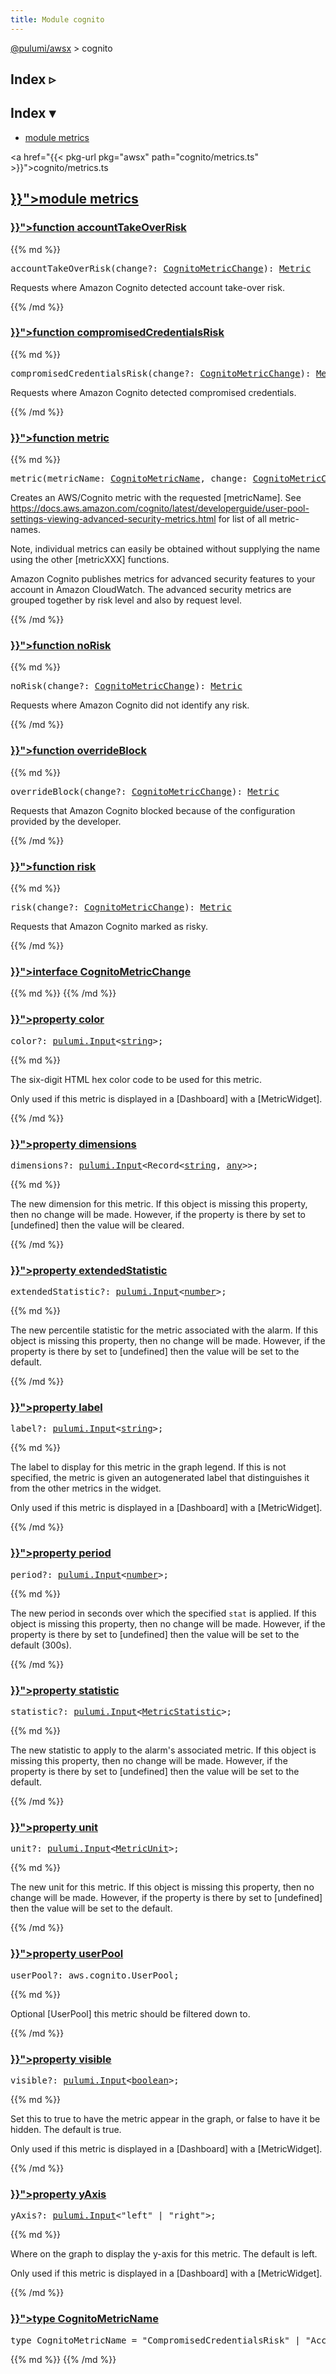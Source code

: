 ```yaml
---
title: Module cognito
---
```


<!-- WARNING: this page was generated by a tool. Do not edit it by hand. -->
<!-- To change it, please see https://github.com/pulumi/docs/tree/master/tools/tscdocgen. -->

<a href="../">@pulumi/awsx</a> &gt; cognito

<div class="toggleVisible">
<div class="collapsed">
<h2 class="pdoc-module-header toggleButton" title="Click to show Index">Index ▹</h2>
</div>
<div class="expanded">
<h2 class="pdoc-module-header toggleButton" title="Click to hide Index">Index ▾</h2>
<div class="pdoc-module-contents">
<ul>
<li><a href="#metrics">module metrics</a></li>
</ul>

<a href="{{< pkg-url pkg="awsx" path="cognito/metrics.ts" >}}">cognito/metrics.ts</a> 
</div>
</div>
</div>


<h2 class="pdoc-module-header" id="metrics">
<a class="pdoc-member-name" href="{{< pkg-url pkg="awsx" path="cognito/metrics.ts#L20" >}}">module <b>metrics</b></a>
</h2>
<div class="pdoc-module-contents">
<h3 class="pdoc-member-header" id="accountTakeOverRisk">
<a class="pdoc-child-name" href="{{< pkg-url pkg="awsx" path="cognito/metrics.ts#L66" >}}">function <b>accountTakeOverRisk</b></a>
</h3>
<div class="pdoc-member-contents">
{{% md %}}

<pre class="highlight"><span class='kd'></span>accountTakeOverRisk(change?: <a href='#CognitoMetricChange'>CognitoMetricChange</a>): <a href='#Metric'>Metric</a></pre>


Requests where Amazon Cognito detected account take-over risk.

{{% /md %}}
</div>
<h3 class="pdoc-member-header" id="compromisedCredentialsRisk">
<a class="pdoc-child-name" href="{{< pkg-url pkg="awsx" path="cognito/metrics.ts#L59" >}}">function <b>compromisedCredentialsRisk</b></a>
</h3>
<div class="pdoc-member-contents">
{{% md %}}

<pre class="highlight"><span class='kd'></span>compromisedCredentialsRisk(change?: <a href='#CognitoMetricChange'>CognitoMetricChange</a>): <a href='#Metric'>Metric</a></pre>


Requests where Amazon Cognito detected compromised credentials.

{{% /md %}}
</div>
<h3 class="pdoc-member-header" id="metric">
<a class="pdoc-child-name" href="{{< pkg-url pkg="awsx" path="cognito/metrics.ts#L43" >}}">function <b>metric</b></a>
</h3>
<div class="pdoc-member-contents">
{{% md %}}

<pre class="highlight"><span class='kd'></span>metric(metricName: <a href='#CognitoMetricName'>CognitoMetricName</a>, change: <a href='#CognitoMetricChange'>CognitoMetricChange</a>): <a href='#Metric'>Metric</a></pre>


Creates an AWS/Cognito metric with the requested [metricName]. See
https://docs.aws.amazon.com/cognito/latest/developerguide/user-pool-settings-viewing-advanced-security-metrics.html
for list of all metric-names.

Note, individual metrics can easily be obtained without supplying the name using the other
[metricXXX] functions.

Amazon Cognito publishes metrics for advanced security features to your account in Amazon
CloudWatch. The advanced security metrics are grouped together by risk level and also by request
level.

{{% /md %}}
</div>
<h3 class="pdoc-member-header" id="noRisk">
<a class="pdoc-child-name" href="{{< pkg-url pkg="awsx" path="cognito/metrics.ts#L87" >}}">function <b>noRisk</b></a>
</h3>
<div class="pdoc-member-contents">
{{% md %}}

<pre class="highlight"><span class='kd'></span>noRisk(change?: <a href='#CognitoMetricChange'>CognitoMetricChange</a>): <a href='#Metric'>Metric</a></pre>


Requests where Amazon Cognito did not identify any risk.

{{% /md %}}
</div>
<h3 class="pdoc-member-header" id="overrideBlock">
<a class="pdoc-child-name" href="{{< pkg-url pkg="awsx" path="cognito/metrics.ts#L73" >}}">function <b>overrideBlock</b></a>
</h3>
<div class="pdoc-member-contents">
{{% md %}}

<pre class="highlight"><span class='kd'></span>overrideBlock(change?: <a href='#CognitoMetricChange'>CognitoMetricChange</a>): <a href='#Metric'>Metric</a></pre>


Requests that Amazon Cognito blocked because of the configuration provided by the developer.

{{% /md %}}
</div>
<h3 class="pdoc-member-header" id="risk">
<a class="pdoc-child-name" href="{{< pkg-url pkg="awsx" path="cognito/metrics.ts#L80" >}}">function <b>risk</b></a>
</h3>
<div class="pdoc-member-contents">
{{% md %}}

<pre class="highlight"><span class='kd'></span>risk(change?: <a href='#CognitoMetricChange'>CognitoMetricChange</a>): <a href='#Metric'>Metric</a></pre>


Requests that Amazon Cognito marked as risky.

{{% /md %}}
</div>
<h3 class="pdoc-member-header" id="CognitoMetricChange">
<a class="pdoc-child-name" href="{{< pkg-url pkg="awsx" path="cognito/metrics.ts#L24" >}}">interface <b>CognitoMetricChange</b></a>
</h3>
<div class="pdoc-member-contents">
{{% md %}}
{{% /md %}}
<h3 class="pdoc-member-header" id="CognitoMetricChange-color">
<a class="pdoc-child-name" href="{{< pkg-url pkg="awsx" path="cloudwatch/metric.ts#L439" >}}">property <b>color</b></a>
</h3>
<div class="pdoc-member-contents">
<pre class="highlight"><span class='kd'></span>color?: <a href='/docs/reference/pkg/nodejs/pulumi/pulumi/#Input'>pulumi.Input</a>&lt;<span class='kd'><a href='https://developer.mozilla.org/en-US/docs/Web/JavaScript/Reference/Global_Objects/String'>string</a></span>&gt;;</pre>
{{% md %}}

The six-digit HTML hex color code to be used for this metric.

Only used if this metric is displayed in a [Dashboard] with a [MetricWidget].

{{% /md %}}
</div>
<h3 class="pdoc-member-header" id="CognitoMetricChange-dimensions">
<a class="pdoc-child-name" href="{{< pkg-url pkg="awsx" path="cloudwatch/metric.ts#L408" >}}">property <b>dimensions</b></a>
</h3>
<div class="pdoc-member-contents">
<pre class="highlight"><span class='kd'></span>dimensions?: <a href='/docs/reference/pkg/nodejs/pulumi/pulumi/#Input'>pulumi.Input</a>&lt;Record&lt;<span class='kd'><a href='https://developer.mozilla.org/en-US/docs/Web/JavaScript/Reference/Global_Objects/String'>string</a></span>, <span class='kd'><a href='https://www.typescriptlang.org/docs/handbook/basic-types.html#any'>any</a></span>&gt;&gt;;</pre>
{{% md %}}

The new dimension for this metric.  If this object is missing this property, then no change
will be made.  However, if the property is there by set to [undefined] then the value will be
cleared.

{{% /md %}}
</div>
<h3 class="pdoc-member-header" id="CognitoMetricChange-extendedStatistic">
<a class="pdoc-child-name" href="{{< pkg-url pkg="awsx" path="cloudwatch/metric.ts#L426" >}}">property <b>extendedStatistic</b></a>
</h3>
<div class="pdoc-member-contents">
<pre class="highlight"><span class='kd'></span>extendedStatistic?: <a href='/docs/reference/pkg/nodejs/pulumi/pulumi/#Input'>pulumi.Input</a>&lt;<span class='kd'><a href='https://developer.mozilla.org/en-US/docs/Web/JavaScript/Reference/Global_Objects/Number'>number</a></span>&gt;;</pre>
{{% md %}}

The new percentile statistic for the metric associated with the alarm.  If this object is
missing this property, then no change will be made.  However, if the property is there by set
to [undefined] then the value will be set to the default.

{{% /md %}}
</div>
<h3 class="pdoc-member-header" id="CognitoMetricChange-label">
<a class="pdoc-child-name" href="{{< pkg-url pkg="awsx" path="cloudwatch/metric.ts#L448" >}}">property <b>label</b></a>
</h3>
<div class="pdoc-member-contents">
<pre class="highlight"><span class='kd'></span>label?: <a href='/docs/reference/pkg/nodejs/pulumi/pulumi/#Input'>pulumi.Input</a>&lt;<span class='kd'><a href='https://developer.mozilla.org/en-US/docs/Web/JavaScript/Reference/Global_Objects/String'>string</a></span>&gt;;</pre>
{{% md %}}

The label to display for this metric in the graph legend. If this is not specified, the
metric is given an autogenerated label that distinguishes it from the other metrics in the
widget.

Only used if this metric is displayed in a [Dashboard] with a [MetricWidget].

{{% /md %}}
</div>
<h3 class="pdoc-member-header" id="CognitoMetricChange-period">
<a class="pdoc-child-name" href="{{< pkg-url pkg="awsx" path="cloudwatch/metric.ts#L414" >}}">property <b>period</b></a>
</h3>
<div class="pdoc-member-contents">
<pre class="highlight"><span class='kd'></span>period?: <a href='/docs/reference/pkg/nodejs/pulumi/pulumi/#Input'>pulumi.Input</a>&lt;<span class='kd'><a href='https://developer.mozilla.org/en-US/docs/Web/JavaScript/Reference/Global_Objects/Number'>number</a></span>&gt;;</pre>
{{% md %}}

The new period in seconds over which the specified `stat` is applied.  If this object is
missing this property, then no change will be made.  However, if the property is there by set
to [undefined] then the value will be set to the default (300s).

{{% /md %}}
</div>
<h3 class="pdoc-member-header" id="CognitoMetricChange-statistic">
<a class="pdoc-child-name" href="{{< pkg-url pkg="awsx" path="cloudwatch/metric.ts#L420" >}}">property <b>statistic</b></a>
</h3>
<div class="pdoc-member-contents">
<pre class="highlight"><span class='kd'></span>statistic?: <a href='/docs/reference/pkg/nodejs/pulumi/pulumi/#Input'>pulumi.Input</a>&lt;<a href='#MetricStatistic'>MetricStatistic</a>&gt;;</pre>
{{% md %}}

The new statistic to apply to the alarm's associated metric.  If this object is missing this
property, then no change will be made.  However, if the property is there by set to
[undefined] then the value will be set to the default.

{{% /md %}}
</div>
<h3 class="pdoc-member-header" id="CognitoMetricChange-unit">
<a class="pdoc-child-name" href="{{< pkg-url pkg="awsx" path="cloudwatch/metric.ts#L432" >}}">property <b>unit</b></a>
</h3>
<div class="pdoc-member-contents">
<pre class="highlight"><span class='kd'></span>unit?: <a href='/docs/reference/pkg/nodejs/pulumi/pulumi/#Input'>pulumi.Input</a>&lt;<a href='#MetricUnit'>MetricUnit</a>&gt;;</pre>
{{% md %}}

The new unit for this metric.   If this object is missing this property, then no change will
be made.  However, if the property is there by set to [undefined] then the value will be set
to the default.

{{% /md %}}
</div>
<h3 class="pdoc-member-header" id="CognitoMetricChange-userPool">
<a class="pdoc-child-name" href="{{< pkg-url pkg="awsx" path="cognito/metrics.ts#L28" >}}">property <b>userPool</b></a>
</h3>
<div class="pdoc-member-contents">
<pre class="highlight"><span class='kd'></span>userPool?: aws.cognito.UserPool;</pre>
{{% md %}}

Optional [UserPool] this metric should be filtered down to.

{{% /md %}}
</div>
<h3 class="pdoc-member-header" id="CognitoMetricChange-visible">
<a class="pdoc-child-name" href="{{< pkg-url pkg="awsx" path="cloudwatch/metric.ts#L456" >}}">property <b>visible</b></a>
</h3>
<div class="pdoc-member-contents">
<pre class="highlight"><span class='kd'></span>visible?: <a href='/docs/reference/pkg/nodejs/pulumi/pulumi/#Input'>pulumi.Input</a>&lt;<span class='kd'><a href='https://developer.mozilla.org/en-US/docs/Web/JavaScript/Reference/Global_Objects/Boolean'>boolean</a></span>&gt;;</pre>
{{% md %}}

Set this to true to have the metric appear in the graph, or false to have it be hidden. The
default is true.

Only used if this metric is displayed in a [Dashboard] with a [MetricWidget].

{{% /md %}}
</div>
<h3 class="pdoc-member-header" id="CognitoMetricChange-yAxis">
<a class="pdoc-child-name" href="{{< pkg-url pkg="awsx" path="cloudwatch/metric.ts#L463" >}}">property <b>yAxis</b></a>
</h3>
<div class="pdoc-member-contents">
<pre class="highlight"><span class='kd'></span>yAxis?: <a href='/docs/reference/pkg/nodejs/pulumi/pulumi/#Input'>pulumi.Input</a>&lt;<span class='s2'>"left"</span> | <span class='s2'>"right"</span>&gt;;</pre>
{{% md %}}

Where on the graph to display the y-axis for this metric. The default is left.

Only used if this metric is displayed in a [Dashboard] with a [MetricWidget].

{{% /md %}}
</div>
</div>
<h3 class="pdoc-member-header" id="CognitoMetricName">
<a class="pdoc-child-name" href="{{< pkg-url pkg="awsx" path="cognito/metrics.ts#L21" >}}">type <b>CognitoMetricName</b></a>
</h3>
<div class="pdoc-member-contents">
<pre class="highlight"><span class='kd'>type</span> CognitoMetricName = <span class='s2'>"CompromisedCredentialsRisk"</span> | <span class='s2'>"AccountTakeOverRisk"</span> | <span class='s2'>"OverrideBlock"</span> | <span class='s2'>"Risk"</span> | <span class='s2'>"NoRisk"</span>;</pre>
{{% md %}}
{{% /md %}}
</div>
</div>

